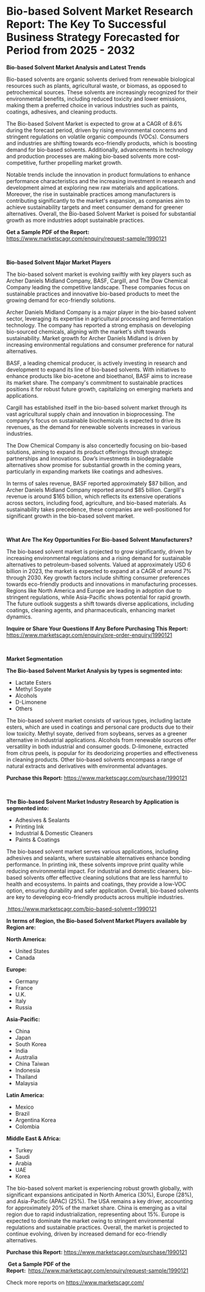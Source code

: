 <p><h1>Bio-based Solvent Market Research Report: The Key To Successful Business Strategy Forecasted for Period from 2025 - 2032</h1></p><p><strong>Bio-based Solvent Market Analysis and Latest Trends</strong></p>
<p><p>Bio-based solvents are organic solvents derived from renewable biological resources such as plants, agricultural waste, or biomass, as opposed to petrochemical sources. These solvents are increasingly recognized for their environmental benefits, including reduced toxicity and lower emissions, making them a preferred choice in various industries such as paints, coatings, adhesives, and cleaning products.</p><p>The Bio-based Solvent Market is expected to grow at a CAGR of 8.6% during the forecast period, driven by rising environmental concerns and stringent regulations on volatile organic compounds (VOCs). Consumers and industries are shifting towards eco-friendly products, which is boosting demand for bio-based solvents. Additionally, advancements in technology and production processes are making bio-based solvents more cost-competitive, further propelling market growth.</p><p>Notable trends include the innovation in product formulations to enhance performance characteristics and the increasing investment in research and development aimed at exploring new raw materials and applications. Moreover, the rise in sustainable practices among manufacturers is contributing significantly to the market's expansion, as companies aim to achieve sustainability targets and meet consumer demand for greener alternatives. Overall, the Bio-based Solvent Market is poised for substantial growth as more industries adopt sustainable practices.</p></p>
<p><strong>Get a Sample PDF of the Report:&nbsp;</strong> <a href="https://www.marketscagr.com/enquiry/request-sample/1990121?utm_campaign=2782&utm_medium=2&utm_source=Github&utm_content=ia&utm_term=03042025&utm_id=bio-based-solvent">https://www.marketscagr.com/enquiry/request-sample/1990121</a></p>
<p>&nbsp;</p>
<p><strong>Bio-based Solvent Major Market Players</strong></p>
<p><p>The bio-based solvent market is evolving swiftly with key players such as Archer Daniels Midland Company, BASF, Cargill, and The Dow Chemical Company leading the competitive landscape. These companies focus on sustainable practices and innovative bio-based products to meet the growing demand for eco-friendly solutions.</p><p>Archer Daniels Midland Company is a major player in the bio-based solvent sector, leveraging its expertise in agricultural processing and fermentation technology. The company has reported a strong emphasis on developing bio-sourced chemicals, aligning with the market's shift towards sustainability. Market growth for Archer Daniels Midland is driven by increasing environmental regulations and consumer preference for natural alternatives.</p><p>BASF, a leading chemical producer, is actively investing in research and development to expand its line of bio-based solvents. With initiatives to enhance products like bio-acetone and bioethanol, BASF aims to increase its market share. The company's commitment to sustainable practices positions it for robust future growth, capitalizing on emerging markets and applications.</p><p>Cargill has established itself in the bio-based solvent market through its vast agricultural supply chain and innovation in bioprocessing. The company's focus on sustainable biochemicals is expected to drive its revenues, as the demand for renewable solvents increases in various industries.</p><p>The Dow Chemical Company is also concertedly focusing on bio-based solutions, aiming to expand its product offerings through strategic partnerships and innovations. Dow’s investments in biodegradable alternatives show promise for substantial growth in the coming years, particularly in expanding markets like coatings and adhesives.</p><p>In terms of sales revenue, BASF reported approximately $87 billion, and Archer Daniels Midland Company reported around $85 billion. Cargill's revenue is around $165 billion, which reflects its extensive operations across sectors, including food, agriculture, and bio-based materials. As sustainability takes precedence, these companies are well-positioned for significant growth in the bio-based solvent market.</p></p>
<p>&nbsp;</p>
<p><strong>What Are The Key Opportunities For Bio-based Solvent Manufacturers?</strong></p>
<p><p>The bio-based solvent market is projected to grow significantly, driven by increasing environmental regulations and a rising demand for sustainable alternatives to petroleum-based solvents. Valued at approximately USD 6 billion in 2023, the market is expected to expand at a CAGR of around 7% through 2030. Key growth factors include shifting consumer preferences towards eco-friendly products and innovations in manufacturing processes. Regions like North America and Europe are leading in adoption due to stringent regulations, while Asia-Pacific shows potential for rapid growth. The future outlook suggests a shift towards diverse applications, including coatings, cleaning agents, and pharmaceuticals, enhancing market dynamics.</p></p>
<p><strong>Inquire or Share Your Questions If Any Before Purchasing This Report:</strong> <a href="https://www.marketscagr.com/enquiry/pre-order-enquiry/1990121?utm_campaign=2782&utm_medium=2&utm_source=Github&utm_content=ia&utm_term=03042025&utm_id=bio-based-solvent">https://www.marketscagr.com/enquiry/pre-order-enquiry/1990121</a></p>
<p>&nbsp;</p>
<p><strong>Market Segmentation</strong></p>
<p><strong>The Bio-based Solvent Market Analysis by types is segmented into:</strong></p>
<p><ul><li>Lactate Esters</li><li>Methyl Soyate</li><li>Alcohols</li><li>D-Limonene</li><li>Others</li></ul></p>
<p><p>The bio-based solvent market consists of various types, including lactate esters, which are used in coatings and personal care products due to their low toxicity. Methyl soyate, derived from soybeans, serves as a greener alternative in industrial applications. Alcohols from renewable sources offer versatility in both industrial and consumer goods. D-limonene, extracted from citrus peels, is popular for its deodorizing properties and effectiveness in cleaning products. Other bio-based solvents encompass a range of natural extracts and derivatives with environmental advantages.</p></p>
<p><strong>Purchase this Report:&nbsp;</strong><a href="https://www.marketscagr.com/purchase/1990121?utm_campaign=2782&utm_medium=2&utm_source=Github&utm_content=ia&utm_term=03042025&utm_id=bio-based-solvent">https://www.marketscagr.com/purchase/1990121</a></p>
<p>&nbsp;</p>
<p><strong>The Bio-based Solvent Market Industry Research by Application is segmented into:</strong></p>
<p><ul><li>Adhesives & Sealants</li><li>Printing Ink</li><li>Industrial & Domestic Cleaners</li><li>Paints & Coatings</li></ul></p>
<p><p>The bio-based solvent market serves various applications, including adhesives and sealants, where sustainable alternatives enhance bonding performance. In printing ink, these solvents improve print quality while reducing environmental impact. For industrial and domestic cleaners, bio-based solvents offer effective cleaning solutions that are less harmful to health and ecosystems. In paints and coatings, they provide a low-VOC option, ensuring durability and safer application. Overall, bio-based solvents are key to developing eco-friendly products across multiple industries.</p></p>
<p><a href="https://www.marketscagr.com/bio-based-solvent-r1990121?utm_campaign=2782&utm_medium=2&utm_source=Github&utm_content=ia&utm_term=03042025&utm_id=bio-based-solvent">&nbsp;https://www.marketscagr.com/bio-based-solvent-r1990121</a></p>
<p><strong>In terms of Region, the Bio-based Solvent Market Players available by Region are:</strong></p>
<p>
    <p> <strong> North America: </strong>
        <ul>
            <li>United States</li>
            <li>Canada</li>
        </ul>
        </p> 
    <p> <strong> Europe: </strong>
        <ul>
            <li>Germany</li>
            <li>France</li>
            <li>U.K.</li>
            <li>Italy</li>
            <li>Russia</li>
        </ul>
        </p> 
    <p> <strong> Asia-Pacific: </strong>
        <ul>
            <li>China</li>
            <li>Japan</li>
            <li>South Korea</li>
            <li>India</li>
            <li>Australia</li>
            <li>China Taiwan</li>
            <li>Indonesia</li>
            <li>Thailand</li>
            <li>Malaysia</li>
        </ul>
        </p> 
    <p> <strong> Latin America: </strong>
        <ul>
            <li>Mexico</li>
            <li>Brazil</li>
            <li>Argentina Korea</li>
            <li>Colombia</li>
        </ul>
        </p> 
    <p> <strong> Middle East & Africa: </strong>
        <ul>
            <li>Turkey</li>
            <li>Saudi</li>
            <li>Arabia</li>
            <li>UAE</li>
            <li>Korea</li>
        </ul>
    </p>
    </p>
<p><p>The bio-based solvent market is experiencing robust growth globally, with significant expansions anticipated in North America (30%), Europe (28%), and Asia-Pacific (APAC) (25%). The USA remains a key driver, accounting for approximately 20% of the market share. China is emerging as a vital region due to rapid industrialization, representing about 15%. Europe is expected to dominate the market owing to stringent environmental regulations and sustainable practices. Overall, the market is projected to continue evolving, driven by increased demand for eco-friendly alternatives.</p></p>
<p><strong>Purchase this Report: </strong><a href="https://www.marketscagr.com/purchase/1990121?utm_campaign=2782&utm_medium=2&utm_source=Github&utm_content=ia&utm_term=03042025&utm_id=bio-based-solvent">https://www.marketscagr.com/purchase/1990121</a></p>
<p>&nbsp;<strong>Get a Sample PDF of the Report:&nbsp;&nbsp;</strong><a href="https://www.marketscagr.com/enquiry/request-sample/1990121?utm_campaign=2782&utm_medium=2&utm_source=Github&utm_content=ia&utm_term=03042025&utm_id=bio-based-solvent">https://www.marketscagr.com/enquiry/request-sample/1990121</a></p>
<p><strong></strong></p>
<p>Check more reports on <a href="https://www.marketscagr.com/?utm_campaign=2782&utm_medium=2&utm_source=Github&utm_content=ia&utm_term=03042025&utm_id=bio-based-solvent">https://www.marketscagr.com/</a></p>
